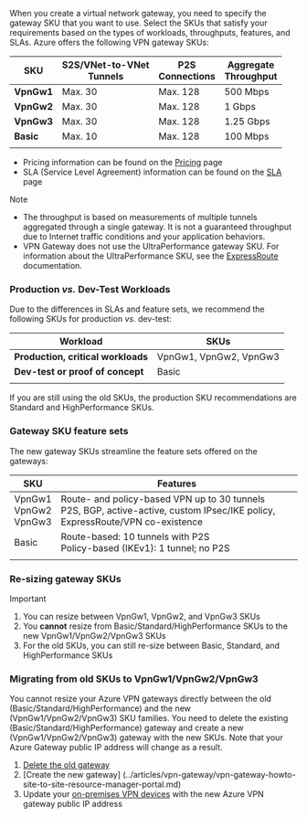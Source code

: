 When you create a virtual network gateway, you need to specify the gateway SKU that you want to use. Select the SKUs that satisfy your requirements based on the types of workloads, throughputs, features, and SLAs. Azure offers the following VPN gateway SKUs:

|**SKU**   | **S2S/VNet-to-VNet<br>Tunnels** | **P2S<br>Connections** | **Aggregate<br>Throughput** |
|---       | ---                             | ---                    | ---                         |
|**VpnGw1**| Max. 30                         | Max. 128               | 500 Mbps                    |
|**VpnGw2**| Max. 30                         | Max. 128               | 1 Gbps                      |
|**VpnGw3**| Max. 30                         | Max. 128               | 1.25 Gbps                   |
|**Basic** | Max. 10                         | Max. 128               | 100 Mbps                    | 
|          |                                 |                        |                             | 

* Pricing information can be found on the [Pricing](https://azure.microsoft.com/pricing/details/vpn-gateway) page
* SLA (Service Level Agreement) information can be found on the [SLA](https://azure.microsoft.com/en-us/support/legal/sla/vpn-gateway/) page

> [!NOTE]
> * The throughput is based on measurements of multiple tunnels aggregated through a single gateway. It is not a guaranteed throughput due to Internet traffic conditions and your application behaviors.
> * VPN Gateway does not use the UltraPerformance gateway SKU. For information about the UltraPerformance SKU, see the [ExpressRoute](../articles/expressroute/expressroute-about-virtual-network-gateways.md) documentation.

### Production *vs.* Dev-Test Workloads
Due to the differences in SLAs and feature sets, we recommend the following SKUs for production *vs.* dev-test:

| **Workload**                       | **SKUs**               |
| ---                                | ---                    |
| **Production, critical workloads** | VpnGw1, VpnGw2, VpnGw3 |
| **Dev-test or proof of concept**   | Basic                  |
|                                    |                        |

If you are still using the old SKUs, the production SKU recommendations are Standard and HighPerformance SKUs.

### Gateway SKU feature sets
The new gateway SKUs streamline the feature sets offered on the gateways:

| **SKU**| **Features**|
| ---    | ---         |
| VpnGw1<br>VpnGw2<br>VpnGw3|Route- and policy-based VPN up to 30 tunnels<br>P2S, BGP, active-active, custom IPsec/IKE policy, ExpressRoute/VPN co-existence|
|Basic   | Route-based: 10 tunnels with P2S<br>Policy-based (IKEv1): 1 tunnel; no P2S|
|        |             |

### Re-sizing gateway SKUs

> [!IMPORTANT]
> 1. You can resize between VpnGw1, VpnGw2, and VpnGw3 SKUs
> 2. You **cannot** resize from Basic/Standard/HighPerformance SKUs to the new VpnGw1/VpnGw2/VpnGw3 SKUs
> 3. For the old SKUs, you can still re-size between Basic, Standard, and HighPerformance SKUs

### Migrating from old SKUs to VpnGw1/VpnGw2/VpnGw3
You cannot resize your Azure VPN gateways directly between the old (Basic/Standard/HighPerformance) and the new (VpnGw1/VpnGw2/VpnGw3) SKU families. You need to delete the existing (Basic/Standard/HighPerformance) gateway and create a new (VpnGw1/VpnGw2/VpnGw3) gateway with the new SKUs. Note that your Azure Gateway public IP address will change as a result.

1. [Delete the old gateway](../articles/vpn-gateway/vpn-gateway-delete-vnet-gateway-portal.md)
2. [Create the new gateway] (../articles/vpn-gateway/vpn-gateway-howto-site-to-site-resource-manager-portal.md)
3. Update your [on-premises VPN devices](../articles/vpn-gateway/vpn-gateway-about-vpn-devices.md) with the new Azure VPN gateway public IP address
